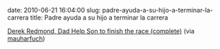 date: 2010-06-21 16:04:00
slug: padre-ayuda-a-su-hijo-a-terminar-la-carrera
title: Padre ayuda a su hijo a terminar la carrera

    

[Derek Redmond, Dad Help Son to finish the race (complete)](http://www.youtube.com/watch?v=0t-NAum8kY8&feature=related) (via [mauharfuch](http://youtube.com/user/mauharfuch))

  

